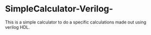 # SimpleCalculator-Verilog-
This is a simple calculator to do a specific calculations made out using verilog HDL.
